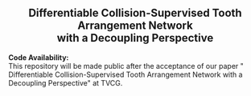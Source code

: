 <div align="center">
  <h2> Differentiable Collision-Supervised Tooth Arrangement Network <br />
    with a Decoupling Perspective </h2>
</div>

**Code Availability:**  
This repository will be made public after the acceptance of our paper " Differentiable Collision-Supervised Tooth Arrangement Network
    with a Decoupling Perspective" at TVCG.

